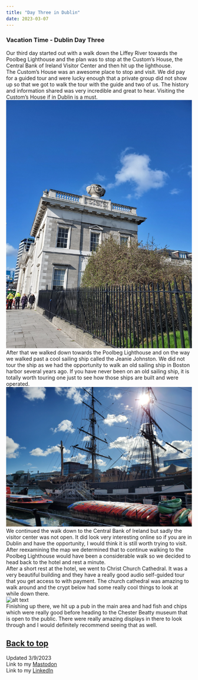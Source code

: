 ```yaml
---
title: "Day Three in Dublin"
date: 2023-03-07
---
```

### Vacation Time - Dublin Day Three

Our third day started out with a walk down the Liffey River towards the Poolbeg Lighthouse and the plan was to stop at the Custom’s House, the Central Bank of Ireland Visitor Center and then hit up the lighthouse.\
The Custom’s House was an awesome place to stop and visit. We did pay for a guided tour and were lucky enough that a private group did not show up so that we got to walk the tour with the guide and two of us. The history and information shared was very incredible and great to hear. Visiting the Custom’s House if in Dublin is a must.\
![alt text](https://github.com/Nathan1824/Blog-Post-Dev/blob/main/_pictures/_Posts/03_07_2023/Custom_House.jpeg?raw=true)\
After that we walked down towards the Poolbeg Lighthouse and on the way we walked past a cool sailing ship called the Jeanie Johnston. We did not tour the ship as we had the opportunity to walk an old sailing ship in Boston harbor several years ago. If you have never been on an old sailing ship, it is totally worth touring one just to see how those ships are built and were operated.\
![alt text](https://github.com/Nathan1824/Blog-Post-Dev/blob/main/_pictures/_Posts/03_07_2023/Jeanie_Johnston_Ship.jpeg?raw=true)\
We continued the walk down to the Central Bank of Ireland but sadly the visitor center was not open. It did look very interesting online so if you are in Dublin and have the opportunity, I would think it is still worth trying to visit. After reexamining the map we determined that to continue walking to the Poolbeg Lighthouse would have been a considerable walk so we decided to head back to the hotel and rest a minute.\
After a short rest at the hotel, we went to Christ Church Cathedral. It was a very beautiful building and they have a really good audio self-guided tour that you get access to with payment. The church cathedral was amazing to walk around and the crypt below had some really cool things to look at while down there.\
![alt text](https://github.com/Nathan1824/Blog-Post-Dev/blob/main/_pictures/_Posts/03_07_2023/Christ_Church_Cathederal.jpeg?raw=true)\
Finishing up there, we hit up a pub in the main area and had fish and chips which were really good before heading to the Chester Beatty museum that is open to the public. There were really amazing displays in there to look through and I would definitely recommend seeing that as well.

<a href="#top">Back to top</a>
---
Updated 3/9/2023\
Link to my <a rel="me" href="https://tech.lgbt/@NathanHamblin_MI6">Mastodon</a>\
Link to my <a rel="me" href="https://www.linkedin.com/in/nathan-hamblin">LinkedIn</a>